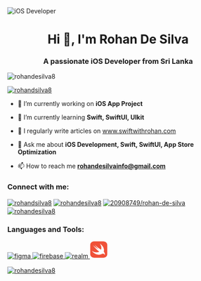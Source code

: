 <img src="https://i.postimg.cc/CMJcg1bf/2.png" alt="iOS Developer">
<h1 align="center">Hi 👋, I'm Rohan De Silva</h1>
<h3 align="center">A passionate iOS Developer from Sri Lanka</h3>

<p align="left"> <img src="https://komarev.com/ghpvc/?username=rohandesilva8&label=Profile%20views&color=0e75b6&style=flat" alt="rohandesilva8" /> </p>

<p align="left"> <a href="https://twitter.com/rohandsilva8" target="blank"><img src="https://img.shields.io/twitter/follow/rohandsilva8?logo=twitter&style=for-the-badge" alt="rohandsilva8" /></a> </p>

- 🔭 I’m currently working on **iOS App Project**

- 🌱 I’m currently learning **Swift, SwiftUI, UIkit**

- 📝 I regularly write articles on www.swiftwithrohan.com

- 💬 Ask me about **iOS Development, Swift, SwiftUI, App Store Optimization**

- 📫 How to reach me **rohandesilvainfo@gmail.com**

<h3 align="left">Connect with me:</h3>
<p align="left">
<a href="https://twitter.com/rohandsilva8" target="blank"><img align="center" src="https://raw.githubusercontent.com/rahuldkjain/github-profile-readme-generator/master/src/images/icons/Social/twitter.svg" alt="rohandsilva8" height="30" width="40" /></a>
<a href="https://linkedin.com/in/rohandesilva8" target="blank"><img align="center" src="https://raw.githubusercontent.com/rahuldkjain/github-profile-readme-generator/master/src/images/icons/Social/linked-in-alt.svg" alt="rohandesilva8" height="30" width="40" /></a>
<a href="https://stackoverflow.com/users/20908749/rohan-de-silva" target="blank"><img align="center" src="https://raw.githubusercontent.com/rahuldkjain/github-profile-readme-generator/master/src/images/icons/Social/stack-overflow.svg" alt="20908749/rohan-de-silva" height="30" width="40" /></a>
<a href="https://dribbble.com/rohandesilva8" target="blank"><img align="center" src="https://raw.githubusercontent.com/rahuldkjain/github-profile-readme-generator/master/src/images/icons/Social/dribbble.svg" alt="rohandesilva8" height="30" width="40" /></a>
</p>

<h3 align="left">Languages and Tools:</h3>
<p align="left"> <a href="https://www.figma.com/" target="_blank" rel="noreferrer"> <img src="https://www.vectorlogo.zone/logos/figma/figma-icon.svg" alt="figma" width="40" height="40"/> </a> <a href="https://firebase.google.com/" target="_blank" rel="noreferrer"> <img src="https://www.vectorlogo.zone/logos/firebase/firebase-icon.svg" alt="firebase" width="40" height="40"/> </a> <a href="https://realm.io/" target="_blank" rel="noreferrer"> <img src="https://raw.githubusercontent.com/bestofjs/bestofjs-webui/8665e8c267a0215f3159df28b33c365198101df5/public/logos/realm.svg" alt="realm" width="40" height="40"/> </a> <a href="https://developer.apple.com/swift/" target="_blank" rel="noreferrer"> <img src="https://raw.githubusercontent.com/devicons/devicon/master/icons/swift/swift-original.svg" alt="swift" width="40" height="40"/>

<p><img align="center" src="https://github-readme-stats.vercel.app/api/top-langs?username=rohandesilva8&show_icons=true&locale=en&layout=compact" alt="rohandesilva8" /></p>
